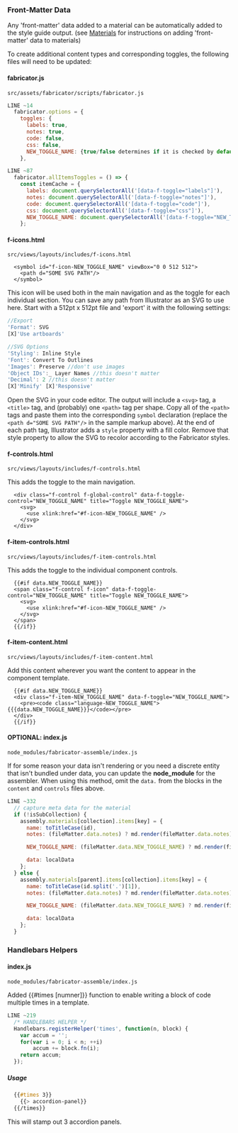 ### Front-Matter Data
Any 'front-matter' data added to a material can be automatically added to the style guide output. (see [Materials](#materials) for instructions on adding 'front-matter' data to materials)

To create additional content types and corresponding toggles, the following files will need to be updated:

#### fabricator.js
`src/assets/fabricator/scripts/fabricator.js`


```javascript
LINE ~14
  fabricator.options = {
    toggles: {
      labels: true,
      notes: true,
      code: false,
      css: false,
      NEW_TOGGLE_NAME: {true/false determines if it is checked by default}, //note the trailing comma
    },

LINE ~87
  fabricator.allItemsToggles = () => {
    const itemCache = {
      labels: document.querySelectorAll('[data-f-toggle="labels"]'),
      notes: document.querySelectorAll('[data-f-toggle="notes"]'),
      code: document.querySelectorAll('[data-f-toggle="code"]'),
      css: document.querySelectorAll('[data-f-toggle="css"]'),
      NEW_TOGGLE_NAME: document.querySelectorAll('[data-f-toggle="NEW_TOGGLE_NAME"]'), //note the trailing comma
    };
```

#### f-icons.html
`src/views/layouts/includes/f-icons.html`

```markup
  <symbol id="f-icon-NEW_TOGGLE_NAME" viewBox="0 0 512 512">
    <path d="SOME SVG PATH"/>
  </symbol>
```

This icon will be used both in the main navigation and as the toggle for each individual section. You can save any path from Illustrator as an SVG to use here. Start with a 512pt x 512pt file and 'export' it with the following settings:

```javascript
//Export
'Format': SVG
[X]'Use artboards'

//SVG Options
'Styling': Inline Style
'Font': Convert To Outlines
'Images': Preserve //don't use images
'Object IDs':_ Layer Names //this doesn't matter
'Decimal': 2 //this doesn't matter
[X]'Minify' [X]'Responsive'
```

Open the SVG in your code editor. The output will include a `<svg>` tag, a `<title>` tag, and (probably) one `<path>` tag per shape. Copy all of the `<path>` tags and paste them into the corresponding `symbol` declaration (replace the `<path d="SOME SVG PATH"/>` in the sample markup above). At the end of each path tag, Illustrator adds a `style` property with a fill color. Remove that style property to allow the SVG to recolor according to the Fabricator styles.

#### f-controls.html
`src/views/layouts/includes/f-controls.html`

This adds the toggle to the main navigation.

```markup
  <div class="f-control f-global-control" data-f-toggle-control="NEW_TOGGLE_NAME" title="Toggle NEW_TOGGLE_NAME">
    <svg>
      <use xlink:href="#f-icon-NEW_TOGGLE_NAME" />
    </svg>
  </div>
```

#### f-item-controls.html
`src/views/layouts/includes/f-item-controls.html`

This adds the toggle to the individual component controls.

```markup
  {{#if data.NEW_TOGGLE_NAME}}
  <span class="f-control f-icon" data-f-toggle-control="NEW_TOGGLE_NAME" title="Toggle NEW_TOGGLE_NAME">
    <svg>
      <use xlink:href="#f-icon-NEW_TOGGLE_NAME" />
    </svg>
  </span>
  {{/if}}
```

#### f-item-content.html
`src/views/layouts/includes/f-item-content.html`

Add this content wherever you want the content to appear in the component template.

```markup
  {{#if data.NEW_TOGGLE_NAME}}
  <div class="f-item-NEW_TOGGLE_NAME" data-f-toggle="NEW_TOGGLE_NAME">
    <pre><code class="language-NEW_TOGGLE_NAME">{{{data.NEW_TOGGLE_NAME}}}</code></pre>
  </div>
  {{/if}}
```

#### OPTIONAL: index.js
`node_modules/fabricator-assemble/index.js`

If for some reason your data isn't rendering or you need a discrete entity that isn't bundled under data, you can update the __node_module__ for the assembler. When using this method, omit the `data.` from the blocks in the `content` and `controls` files above.

```javascript
LINE ~332
  // capture meta data for the material
  if (!isSubCollection) {
    assembly.materials[collection].items[key] = {
      name: toTitleCase(id),
      notes: (fileMatter.data.notes) ? md.render(fileMatter.data.notes) : '',

      NEW_TOGGLE_NAME: (fileMatter.data.NEW_TOGGLE_NAME) ? md.render(fileMatter.data.NEW_TOGGLE_NAME) : '',

      data: localData
    };
  } else {
    assembly.materials[parent].items[collection].items[key] = {
      name: toTitleCase(id.split('.')[1]),
      notes: (fileMatter.data.notes) ? md.render(fileMatter.data.notes) : '',

      NEW_TOGGLE_NAME: (fileMatter.data.NEW_TOGGLE_NAME) ? md.render(fileMatter.data.NEW_TOGGLE_NAME) : '',

      data: localData
    };
  }
```

### Handlebars Helpers
#### index.js
`node_modules/fabricator-assemble/index.js`

Added {{#times [numner]}} function to enable writing a block of code multiple times in a template.

```javascript
LINE ~219
  /* HANDLEBARS HELPER */
  Handlebars.registerHelper('times', function(n, block) {
    var accum = '';
    for(var i = 0; i < n; ++i)
        accum += block.fn(i);
    return accum;
  });
```

##### Usage
```css
  {{#times 3}}
    {{> accordion-panel}}
  {{/times}}
```
This will stamp out 3 accordion panels.